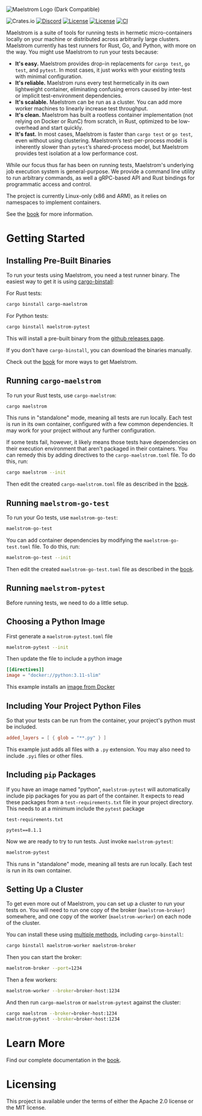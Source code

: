![Maelstrom Logo (Dark Compatible)](https://github.com/maelstrom-software/maelstrom/assets/146376379/7b46a1c1-e67f-412a-b618-42f7e2c25139)

![Crates.io](https://img.shields.io/crates/v/cargo-maelstrom)
[![Discord](https://img.shields.io/discord/1197610263147462736)](https://discord.gg/WGacKK5eZz)
[![License](https://img.shields.io/badge/License-Apache_2.0-blue.svg)](https://opensource.org/licenses/Apache-2.0)
[![License](https://img.shields.io/badge/License-MIT-yellow.svg)](https://opensource.org/licenses/MIT)
[![CI](https://github.com/maelstrom-software/maelstrom/actions/workflows/ci.yml/badge.svg)](https://github.com/maelstrom-software/maelstrom/actions/workflows/ci.yml)

Maelstrom is a suite of tools for running tests in hermetic micro-containers
locally on your machine or distributed across arbitrarily large clusters.
Maelstrom currently has test runners for Rust, Go, and Python, with more on the
way. You might use Maelstrom to run your tests because:

* **It's easy.** Maelstrom provides drop-in replacements for `cargo test`, `go
  test`, and `pytest`. In most cases, it just works with your existing tests
  with minimal configuration.
* **It's reliable.** Maelstrom runs every test hermetically in its own lightweight
  container, eliminating confusing errors caused by inter-test or implicit
  test-environment dependencies.
* **It's scalable.** Maelstrom can be run as a cluster. You can add more worker
  machines to linearly increase test throughput.
* **It's clean.** Maelstrom has built a rootless container implementation (not
  relying on Docker or RunC) from scratch, in Rust, optimized to be
  low-overhead and start quickly.
* **It's fast.** In most cases, Maelstrom is faster than `cargo test` or `go
  test`, even without using clustering. Maelstrom’s test-per-process model is
  inherently slower than `pytest`’s shared-process model, but Maelstrom
  provides test isolation at a low performance cost.

While our focus thus far has been on running tests, Maelstrom's underlying
job execution system is general-purpose. We provide a command
line utility to run arbitrary commands, as well a gRPC-based API and Rust
bindings for programmatic access and control.

The project is currently Linux-only (x86 and ARM), as it relies on namespaces
to implement containers.

See the [book](https://maelstrom-software.com/doc/book/latest/) for more information.

# Getting Started

## Installing Pre-Built Binaries

To run your tests using Maelstrom, you need a test runner binary.
The easiest way to get it is using
[cargo-binstall](https://github.com/cargo-bins/cargo-binstall):

For Rust tests:

```bash
cargo binstall cargo-maelstrom
```

For Python tests:
```bash
cargo binstall maelstrom-pytest
```

This will install a pre-built binary from the [github releases page](https://github.com/maelstrom-software/maelstrom/releases).

If you don't have `cargo-binstall`, you can download the binaries manually.

Check out the [book](https://maelstrom-software.com/doc/book/latest/installation.html) for more ways to get Maelstrom.

## Running `cargo-maelstrom`

To run your Rust tests, use `cargo-maelstrom`:

```bash
cargo maelstrom
```

This runs in "standalone" mode, meaning all tests are run locally. Each test is
run in its own container, configured with a few common dependencies. It may work for your project without any further configuration.

If some tests fail, however, it likely means those tests have dependencies on
their execution environment that aren't packaged in their containers.
You can remedy this by adding directives to the `cargo-maelstrom.toml` file. To
do this, run:

```bash
cargo maelstrom --init
```

Then edit the created `cargo-maelstrom.toml` file as described in the [book](https://maelstrom-software.com/doc/book/latest/cargo-maelstrom/spec.html).

## Running `maelstrom-go-test`

To run your Go tests, use `maelstrom-go-test`:

```bash
maelstrom-go-test
```

You can add container dependencies by modifying the `maelstrom-go-test.toml`
file. To do this, run:

```bash
maelstrom-go-test --init
```

Then edit the created `maelstrom-go-test.toml` file as described in the [book](https://maelstrom-software.com/doc/book/latest/maelstrom-go-test/spec.html).

## Running `maelstrom-pytest`

Before running tests, we need to do a little setup.

## Choosing a Python Image
First generate a `maelstrom-pytest.toml` file
```bash
maelstrom-pytest --init
```

Then update the file to include a python image
```toml
[[directives]]
image = "docker://python:3.11-slim"
```
This example installs an [image from Docker](https://hub.docker.com/_/python)

## Including Your Project Python Files
So that your tests can be run from the container, your project's python must be included.
```toml
added_layers = [ { glob = "**.py" } ]
```
This example just adds all files with a `.py` extension. You may also need to include `.pyi` files
or other files.

## Including `pip` Packages
If you have an image named "python", `maelstrom-pytest` will automatically include pip packages for
you as part of the container. It expects to read these packages from a `test-requirements.txt` file
in your project directory. This needs to at a minimum include the `pytest` package

`test-requirements.txt`
```
pytest==8.1.1
```

Now we are ready to try to run tests. Just invoke `maelstrom-pytest`:

```bash
maelstrom-pytest
```

This runs in "standalone" mode, meaning all tests are run locally. Each test is run in its own
container.

## Setting Up a Cluster

To get even more out of Maelstrom, you can set up a cluster to run your tests on.
You will need to run one copy of the broker (`maelstrom-broker`) somewhere, and
one copy of the worker (`maelstrom-worker`) on each node of the cluster.

You can install these using [multiple
methods](https://maelstrom-software.com/doc/book/latest/installation.html),
including `cargo-binstall`:

```bash
cargo binstall maelstrom-worker maelstrom-broker
```

Then you can start the broker:

```bash
maelstrom-broker --port=1234
```

Then a few workers:

```bash
maelstrom-worker --broker=broker-host:1234
```

And then run `cargo-maelstrom` or `maelstrom-pytest` against the cluster:

```bash
cargo maelstrom --broker=broker-host:1234
maelstrom-pytest --broker=broker-host:1234
```

# Learn More

Find our complete documentation in the [book](https://maelstrom-software.com/doc/book/latest/).

# Licensing

This project is available under the terms of either the Apache 2.0 license or the MIT license.
